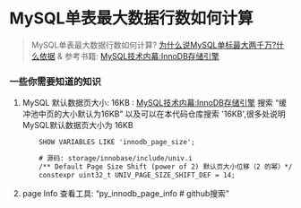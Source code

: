 # MySQL单表最大数据行数如何计算
> MySQL单表最大数据行数如何计算? [为什么说MySQL单标最大两千万?什么依据](../-999.VIDEOS/1096099324-1-208.mp4) & 参考书籍: [MySQL技术内幕:InnoDB存储引擎](../../007.参考资料/MySQL%20Technical%20Insider-InnoDB%20Engine.epub)

### 一些你需要知道的知识
1. MySQL 默认数据页大小: 16KB : [MySQL技术内幕:InnoDB存储引擎](../../007.参考资料/MySQL%20Technical%20Insider-InnoDB%20Engine.epub) 搜索 “缓冲池中页的大小默认为16KB” 以及可以在本代码仓库搜索 '16KB',很多处说明MySQL默认数据页大小为 16KB 
   ```txt
       SHOW VARIABLES LIKE 'innodb_page_size';

       # 源码: storage/innobase/include/univ.i
       /** Default Page Size Shift (power of 2) 默认页大小位移（2 的幂）*/
       constexpr uint32_t UNIV_PAGE_SIZE_SHIFT_DEF = 14;
   ```

2. page Info 查看工具: “py_innodb_page_info # github搜索” 